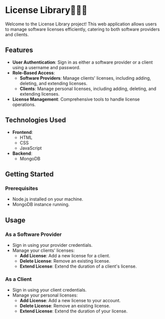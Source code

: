 # License Library👨‍💻📖

Welcome to the License Library project! This web application allows users to manage software licenses efficiently, catering to both software providers and clients.

## Features
- **User Authentication**: Sign in as either a software provider or a client using a username and password.
- **Role-Based Access**:
  - **Software Providers**: Manage clients' licenses, including adding, deleting, and extending licenses.
  - **Clients**: Manage personal licenses, including adding, deleting, and extending licenses.
- **License Management**: Comprehensive tools to handle license operations.


## Technologies Used
- **Frontend**:
  - HTML
  - CSS
  - JavaScript
- **Backend**:
  - MongoDB

## Getting Started

### Prerequisites

- Node.js installed on your machine.
- MongoDB instance running.
## Usage

### As a Software Provider

- Sign in using your provider credentials.
- Manage your clients' licenses:
  - **Add License**: Add a new license for a client.
  - **Delete License**: Remove an existing license.
  - **Extend License**: Extend the duration of a client's license.

### As a Client

- Sign in using your client credentials.
- Manage your personal licenses:
  - **Add License**: Add a new license to your account.
  - **Delete License**: Remove an existing license.
  - **Extend License**: Extend the duration of your license.

